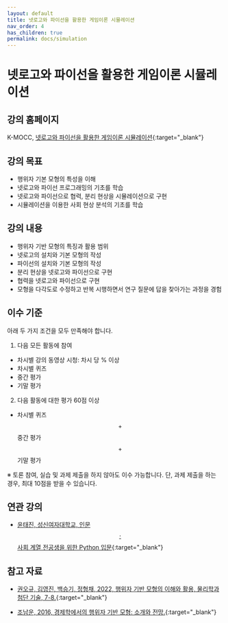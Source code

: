 ```yaml
---
layout: default
title: 넷로고와 파이선을 활용한 게임이론 시뮬레이션
nav_order: 4
has_children: true
permalink: docs/simulation
---
```


# 넷로고와 파이선을 활용한 게임이론 시뮬레이션

## 강의 홈페이지

K-MOCC, [넷로고와 파이선을 활용한 게임이론 시뮬레이션](https://www.kmooc.kr/view/course/detail/10298){:target="_blank"}

## 강의 목표

- 행위자 기본 모형의 특성을 이해
- 넷로고와 파이선 프로그래밍의 기초를 학습
- 넷로고와 파이선으로 협력, 분리 현상을 시뮬레이션으로 구현
- 시뮬레이션을 이용한 사회 현상 분석의 기초를 학습

## 강의 내용

- 행위자 기반 모형의 특징과 활용 범위
- 넷로고의 설치와 기본 모형의 작성
- 파이선의 설치와 기본 모형의 작성
- 분리 현상을 넷로고와 파이선으로 구현
- 협력을 넷로고와 파이선으로 구현
- 모형을 다각도로 수정하고 반복 시행하면서 연구 질문에 답을 찾아가는 과정을 경험

## 이수 기준

아래 두 가지 조건을 모두 만족해야 합니다.

1. 다음 모든 활동에 참여

  - 차시별 강의 동영상 시청: 차시 당 % 이상
  - 차시별 퀴즈
  - 중간 평가
  - 기말 평가

2. 다음 활동에 대한 평가 60점 이상

  - 차시별 퀴즈 $$+$$ 중간 평가 $$+$$ 기말 평가 
  
※ 토론 참여, 실습 및 과제 제출을 하지 않아도 이수 가능합니다. 단, 과제 제출을 하는 경우, 최대 10점을 받을 수 있습니다.

<!-- ## 선수 과목




## 준비 사항


 -->

## 연관 강의

- [윤태진, 성신여자대학교, 인문$$\cdot$$사회 계열 전공생을 위한 Python 입문](https://www.kmooc.kr/view/course/detail/11452){:target="_blank"}

## 참고 자료

-  [권오규, 김영진, 백승기, 정형채, 2022, 행위자 기반 모형의 이해와 활용, 물리학과 첨단 기술, 7-8.](https://webzine.kps.or.kr/?p=5_view&idx=16729){:target="_blank"}

- [조남운, 2016, 경제학에서의 행위자 기반 모형: 소개와 전망.](/references/Cho2016kk.pdf){:target="_blank"}